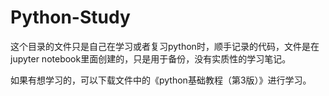 # Python-Study

这个目录的文件只是自己在学习或者复习python时，顺手记录的代码，文件是在jupyter notebook里面创建的，只是用于备份，没有实质性的学习笔记。

如果有想学习的，可以下载文件中的《python基础教程（第3版）》进行学习。